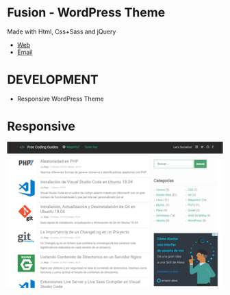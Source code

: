 # Fusion - WordPress Theme 
Made with Html, Css+Sass and jQuery

* [Web](https://www.artegrafico.net "José Luis Rojo Sánchez")
* [Email](mailto:jose@artegrafico.net "jose@artegrafico.net")

# DEVELOPMENT
* Responsive WordPress Theme

# Responsive
![Responsive](https://raw.githubusercontent.com/jl3377/wordpress-fusiontheme/master/screenshot.png "Fusion - Wordpress Theme")
   